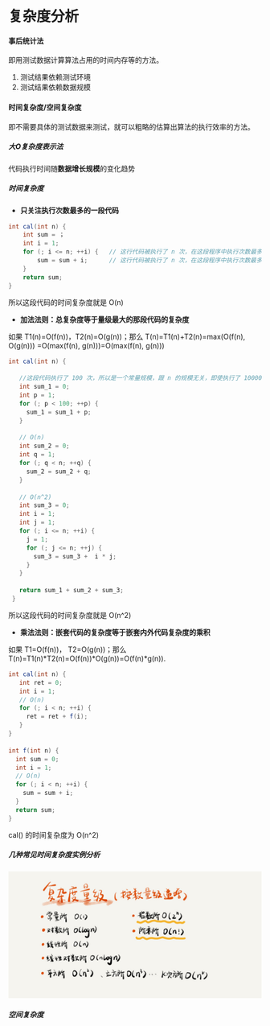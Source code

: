 # 复杂度分析

#### 事后统计法

即用测试数据计算算法占用的时间内存等的方法。

1. 测试结果依赖测试环境
2. 测试结果依赖数据规模

#### 时间复杂度/空间复杂度

即不需要具体的测试数据来测试，就可以粗略的估算出算法的执行效率的方法。

##### 大O复杂度表示法

代码执行时间随**数据增长规模**的变化趋势

##### 时间复杂度

* **只关注执行次数最多的一段代码**

```java
int cal(int n) {
    int sum = ；
    int i = 1;
    for (; i <= n; ++i) {   // 这行代码被执行了 n 次，在这段程序中执行次数最多
        sum = sum + i;      // 这行代码被执行了 n 次，在这段程序中执行次数最多
    }
    return sum;
}
```

所以这段代码的时间复杂度就是 O\(n\)

* **加法法则：总复杂度等于量级最大的那段代码的复杂度**

如果 T1\(n\)=O\(f\(n\)\)，T2\(n\)=O\(g\(n\)\)；那么 T\(n\)=T1\(n\)+T2\(n\)=max\(O\(f\(n\), O\(g\(n\)\)\) =O\(max\(f\(n\), g\(n\)\)\)=O\(max\(f\(n\), g\(n\)\)\)

```java
int cal(int n) {

   //这段代码执行了 100 次，所以是一个常量规模，跟 n 的规模无关，即使执行了 10000000 次，对增长趋势并没有影响
   int sum_1 = 0;
   int p = 1;
   for (; p < 100; ++p) {
     sum_1 = sum_1 + p;
   }

   // O(n)
   int sum_2 = 0;
   int q = 1;
   for (; q < n; ++q) {
     sum_2 = sum_2 + q;
   }

   // O(n^2)
   int sum_3 = 0;
   int i = 1;
   int j = 1;
   for (; i <= n; ++i) {
     j = 1; 
     for (; j <= n; ++j) {
       sum_3 = sum_3 +  i * j;
     }
   }

   return sum_1 + sum_2 + sum_3;
 }
```

所以这段代码的时间复杂度就是 O\(n^2\)

* **乘法法则：嵌套代码的复杂度等于嵌套内外代码复杂度的乘积**

如果 T1=O\(f\(n\)\)， T2=O\(g\(n\)\)；那么T\(n\)=T1\(n\)\*T2\(n\)=O\(f\(n\)\)\*O\(g\(n\)\)=O\(f\(n\)\*g\(n\)\).

```java
int cal(int n) {
   int ret = 0; 
   int i = 1;
   // O(n)
   for (; i < n; ++i) {
     ret = ret + f(i);
   } 
} 
 
int f(int n) {
  int sum = 0;
  int i = 1;
  // O(n)
  for (; i < n; ++i) {
    sum = sum + i;
  } 
  return sum;
}
```

cal\(\) 的时间复杂度为 O\(n^2\)

##### 几种常见时间复杂度实例分析

![](./assets/complexitypic.png)

##### 空间复杂度



